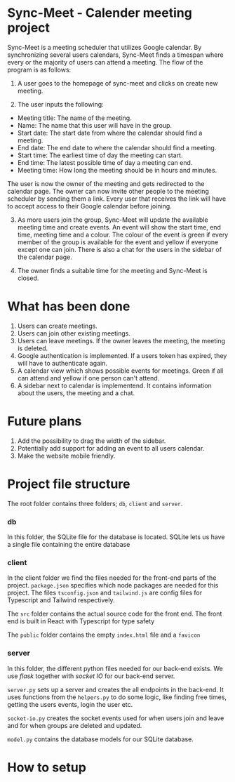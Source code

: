 # Sync-Meet - Calender meeting project

Sync-Meet is a meeting scheduler that utilizes Google calendar. By synchronizing several users calendars, Sync-Meet finds a timespan where every or the majority of users can attend a meeting. The flow of the program is as follows:

1. A user goes to the homepage of sync-meet and clicks on create new meeting. 

2. The user inputs the following:
  * Meeting title: The name of the meeting.
  * Name: The name that this user will have in the group.
  * Start date: The start date from where the calendar should find a meeting. 
  * End date: The end date to where the calendar should find a meeting.
  * Start time: The earliest time of day the meeting can start.
  * End time: The latest possible time of day a meeting can end.
  * Meeting time: How long the meeting should be in hours and minutes.
 
The user is now the owner of the meeting and gets redirected to the calendar page. The owner can now invite other people to the meeting scheduler by sending them a link. Every user that receives the link will have to accept access to their Google calendar before joining. 

3. As more users join the group, Sync-Meet will update the available meeting time and create events. An event will show the start time, end time, meeting time and a colour. The colour of the event is green if every member of the group is available for the event and yellow if everyone except one can join. There is also a chat for the users in the sidebar of the calendar page. 

4. The owner finds a suitable time for the meeting and Sync-Meet is closed. 

# What has been done
  1. Users can create meetings. 
  2. Users can join other existing meetings. 
  3. Users can leave meetings. If the owner leaves the meeting, the meeting is deleted. 
  4. Google authentication is implemented. If a users token has expired, they will have to authenticate again.
  5. A calendar view which shows possible events for meetings. Green if all can attend and yellow if one person can't attend. 
  6. A sidebar next to calendar is implementend. It contains information about the users, the meeting and a chat. 


# Future plans
  1. Add the possibility to drag the width of the sidebar.
  2. Potentially add support for adding an event to all users calendar.
  3. Make the website mobile friendly. 

# Project file structure
The root folder contains three folders; `db`, `client` and `server`.

### db
In this folder, the SQLite file for the database is located. SQLite lets us have a single file containing the entire database

### client
In the client folder we find the files needed for the front-end parts of the project. `package.json` specifies which node packages are needed for this project. The files `tsconfig.json` and `tailwind.js` are config files for Typescript and Tailwind respectively.

The `src` folder contains the actual source code for the front end. The front end is built in React with Typescript for type safety

The `public` folder contains the empty `index.html` file and a `favicon`

### server
In this folder, the different python files needed for our back-end exists. We use _flask_ together with _socket IO_ for our back-end server.

`server.py` sets up a server and creates the all endpoints in the back-end. It uses functions from the `helpers.py` to do some logic, like finding free times, getting the users events, login the user etc.

`socket-io.py` creates the socket events used for when users join and leave and for when groups are deleted and updated.

`model.py` contains the database models for our SQLite database.

# How to setup
